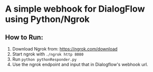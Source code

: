 # A simple webhook for DialogFlow using Python/Ngrok
## How to Run:
1.  Download Ngrok from: https://ngrok.com/download
2.  Start ngrok with `./ngrok http 8080`
3.  Run `python pythonResponder.py` 
4.  Use the ngrok endpoint and input that in Dialogflow's webhook url.
